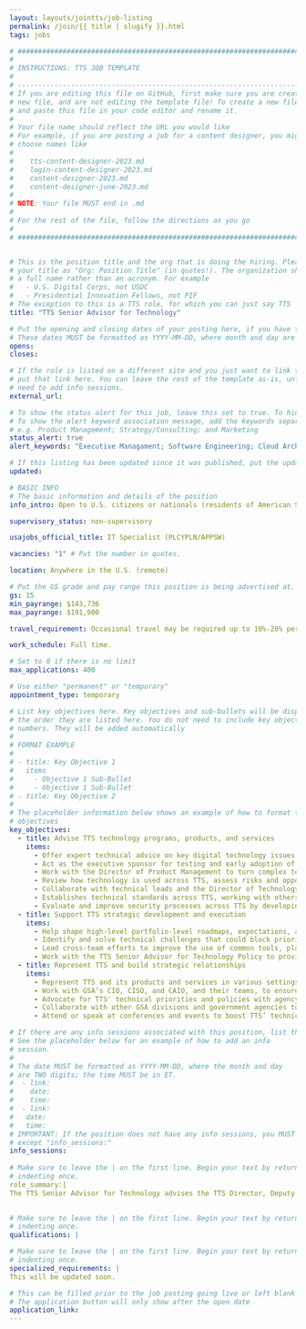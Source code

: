 ```yaml
---
layout: layouts/jointts/job-listing
permalink: /join/{{ title | slugify }}.html
tags: jobs

# ###############################################################################
#                                                                              #
# INSTRUCTIONS: TTS JOB TEMPLATE                                               #
#                                                                              #
# -----------------------------------------------------------------------------#
# If you are editing this file on GitHub, first make sure you are creating a   #
# new file, and are not editing the template file! To create a new file, copy  #
# and paste this file in your code editor and rename it.                       #
#                                                                              #
# Your file name should reflect the URL you would like                         #
# For example, if you are posting a job for a content designer, you might      #
# choose names like                                                            #
#                                                                              #
#    tts-content-designer-2023.md                                              #
#    login-content-designer-2023.md                                            #
#    content-designer-2023.md                                                  #
#    content-designer-june-2023.md                                             #
#                                                                              #
# NOTE: Your file MUST end in .md                                              #
#                                                                              #
# For the rest of the file, follow the directions as you go                    #
#                                                                              #
# ###############################################################################


# This is the position title and the org that is doing the hiring. Please format
# your title as "Org: Position Title" (in quotes!). The organization should be
# a full name rather than an acronym. For example
#   - U.S. Digital Corps, not USDC
#   - Presidential Innovation Fellows, not PIF
# The exception to this is a TTS role, for which you can just say TTS
title: "TTS Senior Advisor for Technology"

# Put the opening and closing dates of your posting here, if you have them
# These dates MUST be formatted as YYYY-MM-DD, where month and day are 2-digits
opens: 
closes: 

# If the role is listed on a different site and you just want to link to it,
# put that link here. You can leave the rest of the template as-is, unless you 
# need to add info sessions.
external_url:

# To show the status alert for this job, leave this set to true. To hide it, change to false
# To show the alert keyword association message, add the keywords separated by a semi-colon
# e.g. Product Management; Strategy/Consulting; and Marketing
status_alert: true
alert_keywords: "Executive Managament; Software Engineering; Cloud Architecture; Cloud Engineering: and Cybersecurity"

# If this listing has been updated since it was published, put the updated date below in YYYY-MM-DD format.
updated:

# BASIC INFO
# The basic information and details of the position
info_intro: Open to U.S. citizens or nationals (residents of American Samoa and Swains Island). Subject to background check.

supervisory_status: non-supervisory

usajobs_official_title: IT Specialist (PLCYPLN/APPSW)

vacancies: "1" # Put the number in quotes.

location: Anywhere in the U.S. (remote)

# Put the GS grade and pay range this position is being advertised at. For SES positions, set the value of gs to SES.
gs: 15
min_payrange: $143,736
max_payrange: $191,900

travel_requirement: Occasional travel may be required up to 10%-20% per year.

work_schedule: Full time.

# Set to 0 if there is no limit
max_applications: 400

# Use either "permanent" or "temporary"
appointment_type: temporary

# List key objectives here. Key objectives and sub-bullets will be displayed in
# the order they are listed here. You do not need to include key objective
# numbers. They will be added automatically
#
# FORMAT EXAMPLE
# 
# - title: Key Objective 1
#   items 
#     - Objective 1 Sub-Bullet
#     - Objective 1 Sub-Bullet
# - title: Key Objective 2
#
# The placeholder information below shows an example of how to format the key
# objectives
key_objectives:
  - title: Advise TTS technology programs, products, and services
    items:
      - Offer expert technical advice on key digital technology issues affecting TTS.
      - Act as the executive sponsor for testing and early adoption of new technologies across TTS products and services, providing guidance along the way.
      - Work with the Director of Product Management to turn complex technical ideas into practical business strategies.
      - Review how technology is used across TTS, assess risks and opportunities, research solutions, and suggest or implement improvements to overcome challenges, with input from the Director of Product Management.
      - Collaborate with technical leads and the Director of Technology Operations to ensure that technical initiatives align with TTS goals and standards.
      - Establishes technical standards across TTS, working with others in leadership, including Senior Advisors, the Directors of Technology Operations and Product Management, and engineering and security leaders.
      - Evaluate and improve security processes across TTS by developing service level agreements (SLAs) and other enhancements, in partnership with the TTS Technology Operations Division and GSA-IT.
  - title: Support TTS strategic development and execution
    items:
      - Help shape high-level portfolio-level roadmaps, expectations, and milestones for TTS by defining technical outcomes that align with business goals, working with the Director of Product Management.
      - Identify and solve technical challenges that could block priority projects.
      - Lead cross-team efforts to improve the use of common tools, platforms, shared contracts, and processes, ensuring they support TTS’ overall goals, in partnership with the Director of Product Management and Technology Operations.
      - Work with the TTS Senior Advisor for Technology Policy to provide input on technology-related legislation and policy, helping to advance TTS’ strategic goals in government policy.
  - title: Represent TTS and build strategic relationships
    items:
      - Represent TTS and its products and services in various settings, including meetings with stakeholders, interagency bodies, the White House, and Congress, working with the TTS Senior Advisor for Technology Policy and the Director of Product Management.
      - Work with GSA’s CIO, CISO, and CAIO, and their teams, to ensure that TTS’ needs are considered and met in GSA policies and to support a forward-thinking enterprise technology strategy for GSA.
      - Advocate for TTS' technical priorities and policies with agency partners, end users, and governing bodies.
      - Collaborate with other GSA divisions and government agencies to expand the reach and effectiveness of TTS’ products and services.
      - Attend or speak at conferences and events to boost TTS’ technical leadership, support recruitment, and build connections with technology leaders in government and the civic tech community.

# If there are any info sessions associated with this position, list them here
# See the placeholder below for an example of how to add an info
# session. 
# 
# The date MUST be formatted as YYYY-MM-DD, where the month and day
# are TWO digits; the time MUST be in ET.
#  - link: 
#    date: 
#    time: 
#  - link: 
#   date: 
#   time:
# IMPORTANT: If the position does not have any info sessions, you MUST delete everything
# except "info_sessions:"
info_sessions:
 
# Make sure to leave the | on the first line. Begin your text by returning to the next line and
# indenting once.
role_summary:|
The TTS Senior Advisor for Technology advises the TTS Director, Deputy Director, and Deputy Director of Operations on digital technology and IT architecture. This person helps identify cross-cutting technical challenges, evaluates possible solutions, and gets teams and stakeholders on the same page. They need to understand TTS' products, services, and operations, and bring that perspective to  discussions and negotiations with TTS teams, other GSA offices, and external partners. The Senior Advisor also works with other advisors to ensure that policy, delivery, user needs, and technical perspectives are considered in TTS' leadership decisions.

  
# Make sure to leave the | on the first line. Begin your text by returning to the next line and
# indenting once.
qualifications: |

# Make sure to leave the | on the first line. Begin your text by returning to the next line and
# indenting once.
specialized_requirements: |
This will be updated soon. 

# This can be filled prior to the job posting going live or left blank #
# The application button will only show after the open date            #
application_link:
---
```

